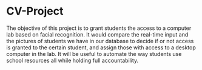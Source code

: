 # CV-Project

The objective of this project is to grant students the access to a computer lab based on facial recognition.
It would compare the real-time input and the pictures of students we have in our database to decide if or not access is granted to the certain student,
and assign those with access to a desktop computer in the lab. It will be useful to automate the way students use school resources all while holding full accountability.
